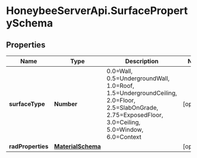 # HoneybeeServerApi.SurfacePropertySchema

## Properties
Name | Type | Description | Notes
------------ | ------------- | ------------- | -------------
**surfaceType** | **Number** | 0.0&#x3D;Wall, 0.5&#x3D;UndergroundWall, 1.0&#x3D;Roof, 1.5&#x3D;UndergroundCeiling, 2.0&#x3D;Floor, 2.5&#x3D;SlabOnGrade, 2.75&#x3D;ExposedFloor, 3.0&#x3D;Ceiling, 5.0&#x3D;Window, 6.0&#x3D;Context | [optional] 
**radProperties** | [**MaterialSchema**](MaterialSchema.md) |  | [optional] 


